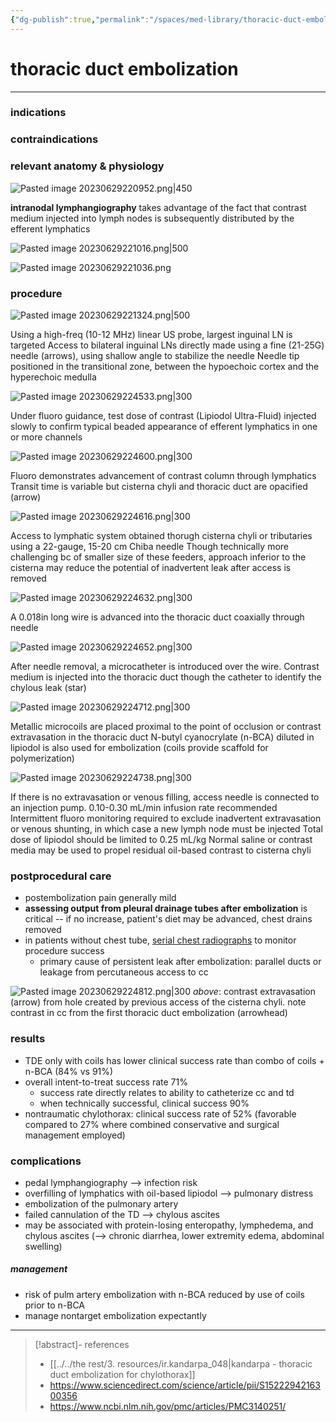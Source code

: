 ```yaml
---
{"dg-publish":true,"permalink":"/spaces/med-library/thoracic-duct-embolization/"}
---
```



# thoracic duct embolization
---

### indications


### contraindications


### relevant anatomy & physiology

![Pasted image 20230629220952.png|450](/img/user/kitchen%20drawer/attachments/Pasted%20image%2020230629220952.png)

**intranodal lymphangiography** takes advantage of the fact that contrast medium injected into lymph nodes is subsequently distributed by the efferent lymphatics

![Pasted image 20230629221016.png|500](/img/user/kitchen%20drawer/attachments/Pasted%20image%2020230629221016.png)

![Pasted image 20230629221036.png](/img/user/kitchen%20drawer/attachments/Pasted%20image%2020230629221036.png)

### procedure

![Pasted image 20230629221324.png|500](/img/user/kitchen%20drawer/attachments/Pasted%20image%2020230629221324.png)

Using a high-freq (10-12 MHz) linear US probe, largest inguinal LN is targeted
Access to bilateral inguinal LNs directly made using a fine (21-25G) needle (arrows), using shallow angle to stabilize the needle
Needle tip positioned in the transitional zone, between the hypoechoic cortex and the hyperechoic medulla

![Pasted image 20230629224533.png|300](/img/user/Pasted%20image%2020230629224533.png)

Under fluoro guidance, test dose of contrast (Lipiodol Ultra-Fluid) injected slowly to confirm typical beaded appearance of efferent lymphatics in one or more channels

![Pasted image 20230629224600.png|300](/img/user/Pasted%20image%2020230629224600.png)

Fluoro demonstrates advancement of contrast column through lymphatics
Transit time is variable but cisterna chyli and thoracic duct are opacified (arrow)

![Pasted image 20230629224616.png|300](/img/user/Pasted%20image%2020230629224616.png)

Access to lymphatic system obtained thorugh cisterna chyli or tributaries using a 22-gauge, 15-20 cm Chiba needle
Though technically more challenging bc of smaller size of these feeders, approach inferior to the cisterna may reduce the potential of inadvertent leak after access is removed

![Pasted image 20230629224632.png|300](/img/user/Pasted%20image%2020230629224632.png)

A 0.018in long wire is advanced into the thoracic duct coaxially through needle

![Pasted image 20230629224652.png|300](/img/user/Pasted%20image%2020230629224652.png)

After needle removal, a microcatheter is introduced over the wire. 
Contrast medium is injected into the thoracic duct though the catheter to identify the chylous leak (star)

![Pasted image 20230629224712.png|300](/img/user/Pasted%20image%2020230629224712.png)

Metallic microcoils are placed proximal to the point of occlusion or contrast extravasation in the thoracic duct
N-butyl cyanocrylate (n-BCA) diluted in lipiodol is also used for embolization (coils provide scaffold for polymerization)

![Pasted image 20230629224738.png|300](/img/user/Pasted%20image%2020230629224738.png)

If there is no extravasation or venous filling, access needle is connected to an injection pump. 0.10-0.30 mL/min infusion rate recommended
Intermittent fluoro monitoring required to exclude inadvertent extravasation or venous shunting, in which case a new lymph node must be injected
Total dose of lipiodol should be limited to 0.25 mL/kg
Normal saline or contrast media may be used to propel residual oil-based contrast to cisterna chyli

### postprocedural care
- postembolization pain generally mild
- **assessing output from pleural drainage tubes after embolization** is critical -- if no increase, patient's diet may be advanced, chest drains removed
- in patients without chest tube, <u>serial chest radiographs</u> to monitor procedure success
	- primary cause of persistent leak after embolization: parallel ducts or leakage from percutaneous access to cc

![Pasted image 20230629224812.png|300](/img/user/Pasted%20image%2020230629224812.png)
*above*: contrast extravasation (arrow) from hole created by previous access of the cisterna chyli. note contrast in cc from the first thoracic duct embolization (arrowhead)

### results
- TDE only with coils has lower clinical success rate than combo of coils + n-BCA (84% vs 91%)
- overall intent-to-treat success rate 71%
	- success rate directly relates to ability to catheterize cc and td
	- when technically successful, clinical success 90%
- nontraumatic chylothorax: clinical success rate of 52% (favorable compared to 27% where combined conservative and surgical management employed)

### complications
- pedal lymphangiography --> infection risk
- overfilling of lymphatics with oil-based lipiodol --> pulmonary distress
- embolization of the pulmonary artery
- failed cannulation of the TD --> chylous ascites
- may be associated with protein-losing enteropathy, lymphedema, and chylous ascites (--> chronic diarrhea, lower extremity edema, abdominal swelling)

##### management
- risk of pulm artery embolization with n-BCA reduced by use of coils prior to n-BCA
- manage nontarget embolization expectantly



---

> [!abstract]- references
> - [[../../the rest/3. resources/ir.kandarpa_048\|kandarpa - thoracic duct embolization for chylothorax]]
> - https://www.sciencedirect.com/science/article/pii/S1522294216300356
> - https://www.ncbi.nlm.nih.gov/pmc/articles/PMC3140251/

